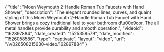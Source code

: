 {
    "title": "Moen Weymouth 2-Handle Roman Tub Faucets with Hand Shower",
    "description": "The elegant rounded lines, curves, and quaint styling of this Moen Weymouth 2-Handle Roman Tub Faucet with Hand Shower brings a cozy traditional feel to your bathroom d\u00e9cor. The all metal handles provide durability and smooth operation.",
    "videoid": "162897884",
    "date_created": "1525359579",
    "date_modified": "1526058586",
    "type": "captivate",
    "layout": "video",
    "url": "\/v\/026508215630-video\/162897884"
}